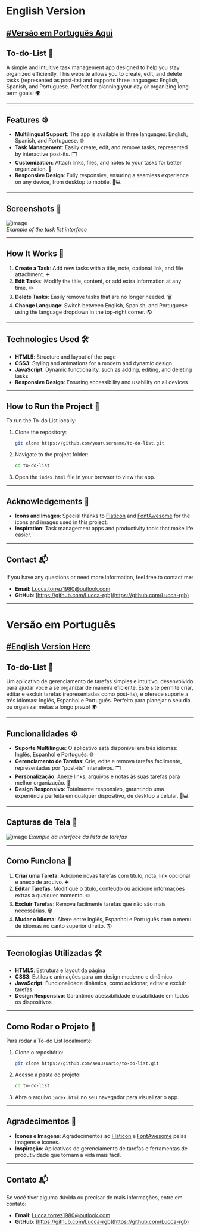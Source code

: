 # English Version 

## [#Versão em Português Aqui](#versão-em-português)

## To-do-List 📝

A simple and intuitive task management app designed to help you stay organized efficiently. This website allows you to create, edit, and delete tasks (represented as post-its) and supports three languages: English, Spanish, and Portuguese. Perfect for planning your day or organizing long-term goals! 🌍

---

## Features ⚙️

- **Multilingual Support**: The app is available in three languages: English, Spanish, and Portuguese. 🌐
- **Task Management**: Easily create, edit, and remove tasks, represented by interactive post-its. 🗂️
- **Customization**: Attach links, files, and notes to your tasks for better organization. 📎
- **Responsive Design**: Fully responsive, ensuring a seamless experience on any device, from desktop to mobile. 📱💻

---

## Screenshots 📸

![image](https://github.com/user-attachments/assets/21e516d0-b70d-4ad7-bbda-4da20e2be0b3)  
*Example of the task list interface*

---

## How It Works 🔧

1. **Create a Task**: Add new tasks with a title, note, optional link, and file attachment. ➕
2. **Edit Tasks**: Modify the title, content, or add extra information at any time. ✏️
3. **Delete Tasks**: Easily remove tasks that are no longer needed. 🗑️
4. **Change Language**: Switch between English, Spanish, and Portuguese using the language dropdown in the top-right corner. 🌎

---

## Technologies Used 🛠️

- **HTML5**: Structure and layout of the page
- **CSS3**: Styling and animations for a modern and dynamic design
- **JavaScript**: Dynamic functionality, such as adding, editing, and deleting tasks
- **Responsive Design**: Ensuring accessibility and usability on all devices

---

## How to Run the Project 🚀

To run the To-do List locally:

1. Clone the repository:
    ```bash
    git clone https://github.com/yourusername/to-do-list.git
    ```

2. Navigate to the project folder:
    ```bash
    cd to-do-list
    ```

3. Open the `index.html` file in your browser to view the app.

---

## Acknowledgements 🙏

- **Icons and Images**: Special thanks to [Flaticon](https://www.flaticon.com) and [FontAwesome](https://fontawesome.com) for the icons and images used in this project.
- **Inspiration**: Task management apps and productivity tools that make life easier.

---

## Contact 📬

If you have any questions or need more information, feel free to contact me:

- **Email**: Lucca.torrez1980@outlook.com
- **GitHub**: [https://github.com/Lucca-rgb](https://github.com/Lucca-rgb)

---
# Versão em Português

## [#English Version Here](#english-version)

## To-do-List 📝

Um aplicativo de gerenciamento de tarefas simples e intuitivo, desenvolvido para ajudar você a se organizar de maneira eficiente. Este site permite criar, editar e excluir tarefas (representadas como post-its), e oferece suporte a três idiomas: Inglês, Espanhol e Português. Perfeito para planejar o seu dia ou organizar metas a longo prazo! 🌍

---

## Funcionalidades ⚙️

- **Suporte Multilíngue**: O aplicativo está disponível em três idiomas: Inglês, Espanhol e Português. 🌐
- **Gerenciamento de Tarefas**: Crie, edite e remova tarefas facilmente, representadas por "post-its" interativos. 🗂️
- **Personalização**: Anexe links, arquivos e notas às suas tarefas para melhor organização. 📎
- **Design Responsivo**: Totalmente responsivo, garantindo uma experiência perfeita em qualquer dispositivo, de desktop a celular. 📱💻

---

## Capturas de Tela 📸

![image](https://github.com/user-attachments/assets/b98ab0d6-a317-4a82-8c99-a34947ba0af1)
*Exemplo da interface da lista de tarefas*

---

## Como Funciona 🔧

1. **Criar uma Tarefa**: Adicione novas tarefas com título, nota, link opcional e anexo de arquivo. ➕
2. **Editar Tarefas**: Modifique o título, conteúdo ou adicione informações extras a qualquer momento. ✏️
3. **Excluir Tarefas**: Remova facilmente tarefas que não são mais necessárias. 🗑️
4. **Mudar o Idioma**: Altere entre Inglês, Espanhol e Português com o menu de idiomas no canto superior direito. 🌎

---

## Tecnologias Utilizadas 🛠️

- **HTML5**: Estrutura e layout da página
- **CSS3**: Estilos e animações para um design moderno e dinâmico
- **JavaScript**: Funcionalidade dinâmica, como adicionar, editar e excluir tarefas
- **Design Responsivo**: Garantindo acessibilidade e usabilidade em todos os dispositivos

---

## Como Rodar o Projeto 🚀

Para rodar a To-do List localmente:

1. Clone o repositório:
    ```bash
    git clone https://github.com/seuusuario/to-do-list.git
    ```

2. Acesse a pasta do projeto:
    ```bash
    cd to-do-list
    ```

3. Abra o arquivo `index.html` no seu navegador para visualizar o app.

---

## Agradecimentos 🙏

- **Ícones e Imagens**: Agradecimentos ao [Flaticon](https://www.flaticon.com) e [FontAwesome](https://fontawesome.com) pelas imagens e ícones.
- **Inspiração**: Aplicativos de gerenciamento de tarefas e ferramentas de produtividade que tornam a vida mais fácil.

---

## Contato 📬

Se você tiver alguma dúvida ou precisar de mais informações, entre em contato:

- **Email**: Lucca.torrez1980@outlook.com
- **GitHub**: [https://github.com/Lucca-rgb](https://github.com/Lucca-rgb)
